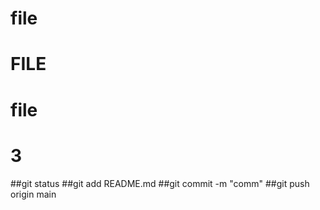 # file
# FILE
# file
# 3

##git status
##git add README.md
##git commit -m "comm"
##git push origin main
